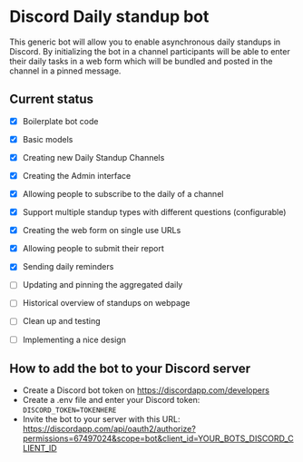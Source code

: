 # Discord Daily standup bot

This generic bot will allow you to enable asynchronous daily standups in Discord.
By initializing the bot in a channel participants will be able to enter their
daily tasks in a web form which will be bundled and posted in the channel in a
pinned message. 

## Current status

- [x] Boilerplate bot code
- [x] Basic models
- [x] Creating new Daily Standup Channels
- [x] Creating the Admin interface
- [x] Allowing people to subscribe to the daily of a channel
- [x] Support multiple standup types with different questions (configurable)
- [x] Creating the web form on single use URLs 
- [x] Allowing people to submit their report
- [x] Sending daily reminders
- [ ] Updating and pinning the aggregated daily
- [ ] Historical overview of standups on webpage
- [ ] Clean up and testing
- [ ] Implementing a nice design


## How to add the bot to your Discord server

- Create a Discord bot token on https://discordapp.com/developers
- Create a .env file and enter your Discord token: `DISCORD_TOKEN=TOKENHERE`
- Invite the bot to your server with this URL: https://discordapp.com/api/oauth2/authorize?permissions=67497024&scope=bot&client_id=YOUR_BOTS_DISCORD_CLIENT_ID

